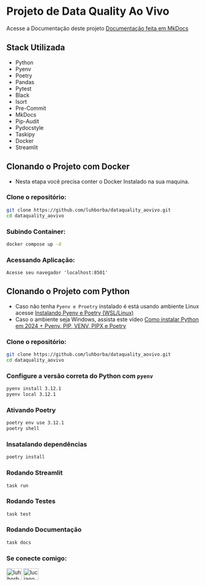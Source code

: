 # Projeto de Data Quality Ao Vivo



Acesse a Documentação deste projeto [Documentação feita em MkDocs](https://luhborba.github.io/dataquality_aovivo/)

## Stack Utilizada

- Python
- Pyenv
- Poetry
- Pandas
- Pytest
- Black
- Isort
- Pre-Commit
- MkDocs
- Pip-Audit
- Pydocstyle
- Taskipy
- Docker
- Streamlit

## Clonando o Projeto com Docker

- Nesta etapa você precisa conter o Docker Instalado na sua maquina.


### Clone o repositório:
```bash
git clone https://github.com/luhborba/dataquality_aovivo.git
cd dataquality_aovivo
```

### Subindo Container:
```bash
docker compose up -d
```

### Acessando Aplicação:

```
Acesse seu navegador 'localhost:8501'
```
## Clonando o Projeto com Python

- Caso não tenha `Pyenv e Proetry` instalado é está usando ambiente Linux acesse [Instalando Pyenv e Poetry (WSL/Linux)](https://github.com/luhborba/Wsl-Pyenv-Poetry)
- Caso o ambiente seja Windows, assista este vídeo [Como instalar Python em 2024 + Pyenv, PIP, VENV, PIPX e Poetry](https://www.youtube.com/watch?v=9LYqtLuD7z4&t)

### Clone o repositório:
```bash
git clone https://github.com/luhborba/dataquality_aovivo.git
cd dataquality_aovivo
```

### Configure a versão correta do Python com `pyenv`
```bash
pyenv install 3.12.1
pyenv local 3.12.1
```

### Ativando Poetry
```bash
poetry env use 3.12.1
poetry shell
```

### Insatalando dependências
```bash
poetry install
```

### Rodando Streamlit
```bash
task run
```

### Rodando Testes
```bash
task test
```

### Rodando Documentação
```bash
task docs
```

<h3 align="left">Se conecte comigo:</h3>
<p align="left">
<a href="https://linkedin.com/in/luhborba" target="blank"><img align="center" src="https://raw.githubusercontent.com/rahuldkjain/github-profile-readme-generator/master/src/images/icons/Social/linked-in-alt.svg" alt="luhborba" height="30" width="40" /></a>
<a href="https://www.youtube.com/@luhborba" target="blank"><img align="center" src="https://raw.githubusercontent.com/rahuldkjain/github-profile-readme-generator/master/src/images/icons/Social/youtube.svg" alt="luciano borba" height="30" width="40" /></a>
</p>